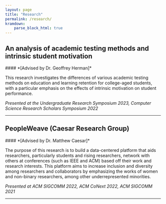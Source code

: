 ```yaml
---
layout: page
title: "Research"
permalink: /research/
kramdown: 
    parse_block_html: true
---
```


<h2 id="testing-schedule-analysis">An analysis of academic testing methods and intrinsic student motivation</h2>
#### *[Advised by Dr. Geoffrey Herman]*

This research investigates the differences of various academic testing methods on education and learning retention for college-aged students, with a particular emphasis on the effects of intrinsic motivation on student performance.

*Presented at the Undergraduate Research Symposium 2023, Computer Science Research Scholars Symposium 2022*


---

<h2 id="peopleweave">PeopleWeave (Caesar Research Group)</h2>
#### *[Advised by Dr. Matthew Caesar]*

The purpose of this research is to build a data-centered platform that aids researchers, particularly students and rising researchers, network with others at conferences (such as IEEE and ACM) based off their work and research interests. This platform aims to increase inclusion and diversity among researchers and collaborators by emphasizing the works of women and non-binary researchers, among other underrepresented minorities.

*Presented at ACM SIGCOMM 2022, ACM CoNext 2022, ACM SIGCOMM 2021*

---
